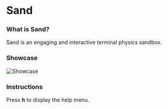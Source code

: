 # Sand

### What is Sand?

Sand is an engaging and interactive terminal physics sandbox.

### Showcase

![Showcase](showcase.gif)

### Instructions

Press **h** to display the help menu.
